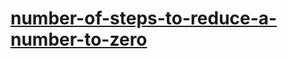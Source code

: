 # [number-of-steps-to-reduce-a-number-to-zero](https://leetcode-cn.com/problems/number-of-steps-to-reduce-a-number-to-zero)

